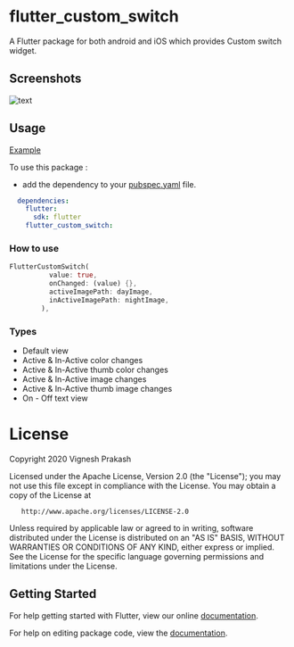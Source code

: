 # flutter_custom_switch

A Flutter package for both android and iOS which provides Custom switch widget.

## Screenshots

![text](<img src="https://github.com/vignesh7501/flutter_custom_switch/blob/main/screenshots/img.png" />)

## Usage

[Example](https://github.com/vignesh7501/flutter_custom_switch/blob/main/example/lib/main.dart)

To use this package :

* add the dependency to your [pubspec.yaml](https://github.com/vignesh7501/flutter_custom_switch/blob/main/example/pubspec.yaml) file.

```yaml
  dependencies:
    flutter:
      sdk: flutter
    flutter_custom_switch:
```

### How to use

```dart
FlutterCustomSwitch(
          value: true,
          onChanged: (value) {},
          activeImagePath: dayImage,
          inActiveImagePath: nightImage,
        ),
```

### Types
* Default view
* Active & In-Active color changes
* Active & In-Active thumb color changes
* Active & In-Active image changes
* Active & In-Active thumb image changes
* On - Off text view

# License

Copyright 2020 Vignesh Prakash

   Licensed under the Apache License, Version 2.0 (the "License");
   you may not use this file except in compliance with the License.
   You may obtain a copy of the License at

       http://www.apache.org/licenses/LICENSE-2.0

   Unless required by applicable law or agreed to in writing, software
   distributed under the License is distributed on an "AS IS" BASIS,
   WITHOUT WARRANTIES OR CONDITIONS OF ANY KIND, either express or implied.
   See the License for the specific language governing permissions and
   limitations under the License.

## Getting Started

For help getting started with Flutter, view our online [documentation](https://flutter.io/).

For help on editing package code, view the [documentation](https://flutter.io/developing-packages/).
